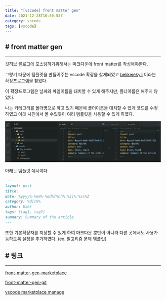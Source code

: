 ```yaml
---
title: "[vscode] front matter gen"
date: 2021-12-28T16:50:53Z
category: vscode
tags: [vscode]
---
```


## **# front matter gen**

---

깃허브 블로그에 포스팅하기위해서는 마크다운에 front matter를 작성해야한다.

그렇기 때문에 템플릿을 만들어주는 vscode 확장을 찾게되었고 [belikejekyll](https://github.com/Abdillah/vscode-belikejekyll)
이라는 확장프로그램을 찾았다.

이 확장프로그램은 날짜와 파일이름을 대치할 수 있게 해주지만, 폴더이름은 해주지 않았다.

나는 카테고리를 폴더명으로 하고 있기 때문에 폴더이름을 대치할 수 있게 코드를 수정하였고 아래 사진에서 볼 수있듯이 여러 템플릿을 사용할 수 있게 하였다.

![front matter gen](https://github.com/Nor-s/front-matter-gen/raw/HEAD/assets/template_test.gif "front-matter")

아래는 템플릿 예시이다.

```markdown
---
layout: post
title:
date: %yyyy%-%mm%-%dd%T%hh%:%ii%:%ss%Z
category: %dir0%
author: User
tags: [tag1, tag2]
summary: Summary of the article
---
```

또한 기본확장자를 지정할 수 있게 하여 마크다운 뿐만이 아니라 다른 곳에서도 사용가능하도록 설정을 추가하였다.
(ex. 알고리즘 문제 템플릿)

## **# 링크**

---

[front-matter-gen-marketplace](https://marketplace.visualstudio.com/items?itemName=Nor-s.front-matter-gen)

[front-matter-gen-git](https://github.com/Nor-s/front-matter-gen)

[vscode marketplace manage](https://marketplace.visualstudio.com/manage/publishers/)
